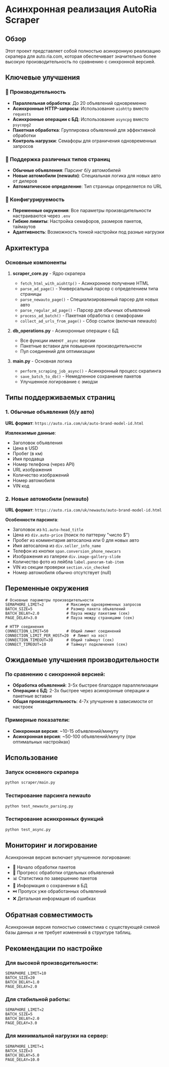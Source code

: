 # Асинхронная реализация AutoRia Scraper

## Обзор

Этот проект представляет собой полностью асинхронную реализацию скрапера для auto.ria.com, которая обеспечивает значительно более высокую производительность по сравнению с синхронной версией.

## Ключевые улучшения

### 🚀 Производительность
- **Параллельная обработка**: До 20 объявлений одновременно
- **Асинхронные HTTP-запросы**: Использование `aiohttp` вместо `requests`
- **Асинхронные операции с БД**: Использование `asyncpg` вместо `psycopg2`
- **Пакетная обработка**: Группировка объявлений для эффективной обработки
- **Контроль нагрузки**: Семафоры для ограничения одновременных запросов

### 📄 Поддержка различных типов страниц
- **Обычные объявления**: Парсинг б/у автомобилей
- **Новые автомобили (newauto)**: Специальная логика для новых авто от дилеров
- **Автоматическое определение**: Тип страницы определяется по URL

### 🔧 Конфигурируемость
- **Переменные окружения**: Все параметры производительности настраиваются через `.env`
- **Гибкие лимиты**: Настройка семафоров, размеров пакетов, таймаутов
- **Адаптивность**: Возможность тонкой настройки под разные нагрузки

## Архитектура

### Основные компоненты

1. **scraper_core.py** - Ядро скрапера
   - `fetch_html_with_aiohttp()` - Асинхронное получение HTML
   - `parse_ad_page()` - Универсальный парсер с определением типа страницы
   - `parse_newauto_page()` - Специализированный парсер для новых авто
   - `parse_regular_ad_page()` - Парсер для обычных объявлений
   - `process_ad_batch()` - Пакетная обработка с семафорами
   - `collect_ad_urls_from_page()` - Сбор ссылок (включая newauto)

2. **db_operations.py** - Асинхронные операции с БД
   - Все функции имеют `_async` версии
   - Пакетные вставки для повышения производительности
   - Пул соединений для оптимизации

3. **main.py** - Основная логика
   - `perform_scraping_job_async()` - Асинхронный процесс скрапинга
   - `save_batch_to_db()` - Немедленное сохранение пакетов
   - Улучшенное логирование с эмодзи

## Типы поддерживаемых страниц

### 1. Обычные объявления (б/у авто)
**URL формат**: `https://auto.ria.com/uk/auto-brand-model-id.html`

**Извлекаемые данные**:
- Заголовок объявления
- Цена в USD
- Пробег (в км)
- Имя продавца
- Номер телефона (через API)
- URL изображения
- Количество изображений
- Номер автомобиля
- VIN код

### 2. Новые автомобили (newauto)
**URL формат**: `https://auto.ria.com/uk/newauto/auto-brand-model-id.html`

**Особенности парсинга**:
- Заголовок из `h1.auto-head_title`
- Цена из `div.auto-price` (поиск по паттерну "число $")
- Пробег из комментария автосалона или 0 для новых авто
- Имя автосалона из `div.seller_info_name`
- Телефон из кнопки `span.conversion_phone_newcars`
- Изображения из галереи `div.image-gallery-slide`
- Количество фото из лейбла `label.panoram-tab-item`
- VIN из секции проверки `section.vin_checked`
- Номер автомобиля обычно отсутствует (null)

## Переменные окружения

```env
# Основные параметры производительности
SEMAPHORE_LIMIT=2          # Максимум одновременных запросов
BATCH_SIZE=5               # Размер пакета объявлений
BATCH_DELAY=2.0            # Пауза между пакетами (сек)
PAGE_DELAY=3.0             # Пауза между страницами (сек)

# HTTP соединения
CONNECTION_LIMIT=50        # Общий лимит соединений
CONNECTION_LIMIT_PER_HOST=20  # Лимит на хост
CONNECTION_TIMEOUT=30      # Общий таймаут (сек)
CONNECT_TIMEOUT=10         # Таймаут подключения (сек)
```

## Ожидаемые улучшения производительности

### По сравнению с синхронной версией:
- **Обработка объявлений**: 3-5x быстрее благодаря параллелизации
- **Операции с БД**: 2-3x быстрее через асинхронные операции и пакетные вставки
- **Общая производительность**: 4-7x улучшение в зависимости от настроек

### Примерные показатели:
- **Синхронная версия**: ~10-15 объявлений/минуту
- **Асинхронная версия**: ~50-100 объявлений/минуту (при оптимальных настройках)

## Использование

### Запуск основного скрапера
```bash
python scraper/main.py
```

### Тестирование парсинга newauto
```bash
python test_newauto_parsing.py
```

### Тестирование асинхронных функций
```bash
python test_async.py
```

## Мониторинг и логирование

Асинхронная версия включает улучшенное логирование:
- 🚀 Начало обработки пакетов
- 🔄 Прогресс обработки отдельных объявлений
- 📊 Статистика по завершению пакетов
- 💾 Информация о сохранении в БД
- ⏭️ Пропуск уже обработанных объявлений
- ❌ Детальная информация об ошибках

## Обратная совместимость

Асинхронная версия полностью совместима с существующей схемой базы данных и не требует изменений в структуре таблиц.

## Рекомендации по настройке

### Для высокой производительности:
```env
SEMAPHORE_LIMIT=10
BATCH_SIZE=20
BATCH_DELAY=1.0
PAGE_DELAY=2.0
```

### Для стабильной работы:
```env
SEMAPHORE_LIMIT=2
BATCH_SIZE=5
BATCH_DELAY=2.0
PAGE_DELAY=3.0
```

### Для минимальной нагрузки на сервер:
```env
SEMAPHORE_LIMIT=1
BATCH_SIZE=3
BATCH_DELAY=5.0
PAGE_DELAY=10.0
``` 